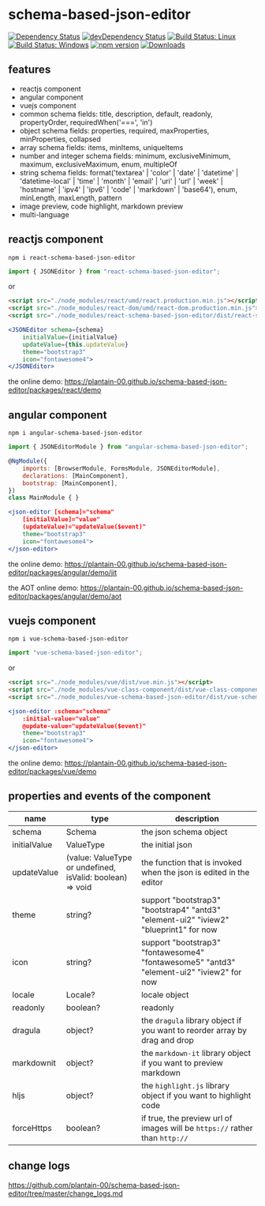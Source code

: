 # schema-based-json-editor

[![Dependency Status](https://david-dm.org/plantain-00/schema-based-json-editor.svg)](https://david-dm.org/plantain-00/schema-based-json-editor)
[![devDependency Status](https://david-dm.org/plantain-00/schema-based-json-editor/dev-status.svg)](https://david-dm.org/plantain-00/schema-based-json-editor#info=devDependencies)
[![Build Status: Linux](https://travis-ci.org/plantain-00/schema-based-json-editor.svg?branch=master)](https://travis-ci.org/plantain-00/schema-based-json-editor)
[![Build Status: Windows](https://ci.appveyor.com/api/projects/status/github/plantain-00/schema-based-json-editor?branch=master&svg=true)](https://ci.appveyor.com/project/plantain-00/schema-based-json-editor/branch/master)
[![npm version](https://badge.fury.io/js/schema-based-json-editor.svg)](https://badge.fury.io/js/schema-based-json-editor)
[![Downloads](https://img.shields.io/npm/dm/schema-based-json-editor.svg)](https://www.npmjs.com/package/schema-based-json-editor)

## features

+ reactjs component
+ angular component
+ vuejs component
+ common schema fields: title, description, default, readonly, propertyOrder, requiredWhen('===', 'in')
+ object schema fields: properties, required, maxProperties, minProperties, collapsed
+ array schema fields: items, minItems, uniqueItems
+ number and integer schema fields: minimum, exclusiveMinimum, maximum, exclusiveMaximum, enum, multipleOf
+ string schema fields: format('textarea' | 'color' | 'date' | 'datetime' | 'datetime-local' | 'time' | 'month' | 'email' | 'uri' | 'url' | 'week' | 'hostname' | 'ipv4' | 'ipv6' | 'code' | 'markdown' | 'base64'), enum, minLength, maxLength, pattern
+ image preview, code highlight, markdown preview
+ multi-language

## reactjs component

`npm i react-schema-based-json-editor`

```js
import { JSONEditor } from "react-schema-based-json-editor";
```

or

```html
<script src="./node_modules/react/umd/react.production.min.js"></script>
<script src="./node_modules/react-dom/umd/react-dom.production.min.js"></script>
<script src="./node_modules/react-schema-based-json-editor/dist/react-schema-based-json-editor.min.js"></script>
```

```jsx
<JSONEditor schema={schema}
    initialValue={initialValue}
    updateValue={this.updateValue}
    theme="bootstrap3"
    icon="fontawesome4">
</JSONEditor>
```

the online demo: <https://plantain-00.github.io/schema-based-json-editor/packages/react/demo>

## angular component

`npm i angular-schema-based-json-editor`

```js
import { JSONEditorModule } from "angular-schema-based-json-editor";

@NgModule({
    imports: [BrowserModule, FormsModule, JSONEditorModule],
    declarations: [MainComponent],
    bootstrap: [MainComponent],
})
class MainModule { }
```

```jsx
<json-editor [schema]="schema"
    [initialValue]="value"
    (updateValue)="updateValue($event)"
    theme="bootstrap3"
    icon="fontawesome4">
</json-editor>
```

the online demo: <https://plantain-00.github.io/schema-based-json-editor/packages/angular/demo/jit>

the AOT online demo: <https://plantain-00.github.io/schema-based-json-editor/packages/angular/demo/aot>

## vuejs component

`npm i vue-schema-based-json-editor`

```js
import "vue-schema-based-json-editor";
```

or

```html
<script src="./node_modules/vue/dist/vue.min.js"></script>
<script src="./node_modules/vue-class-component/dist/vue-class-component.min.js"></script>
<script src="./node_modules/vue-schema-based-json-editor/dist/vue-schema-based-json-editor.min.js"></script>
```

```jsx
<json-editor :schema="schema"
    :initial-value="value"
    @update-value="updateValue($event)"
    theme="bootstrap3"
    icon="fontawesome4">
</json-editor>
```

the online demo: <https://plantain-00.github.io/schema-based-json-editor/packages/vue/demo>

## properties and events of the component

name | type | description
--- | --- | ---
schema | Schema | the json schema object
initialValue | ValueType | the initial json
updateValue | (value: ValueType or undefined, isValid: boolean) => void | the function that is invoked when the json is edited in the editor
theme | string? | support "bootstrap3" "bootstrap4" "antd3" "element-ui2" "iview2" "blueprint1" for now
icon | string? | support "bootstrap3" "fontawesome4" "fontawesome5" "antd3" "element-ui2" "iview2" for now
locale | Locale? | locale object
readonly | boolean? | readonly
dragula | object? | the `dragula` library object if you want to reorder array by drag and drop
markdownit | object? | the `markdown-it` library object if you want to preview markdown
hljs | object? | the `highlight.js` library object if you want to highlight code
forceHttps | boolean? | if true, the preview url of images will be `https://` rather than `http://`

## change logs

<https://github.com/plantain-00/schema-based-json-editor/tree/master/change_logs.md>
